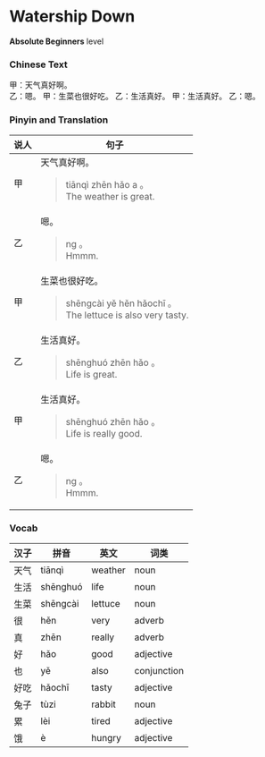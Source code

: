 # Watership Down
**Absolute Beginners** level
### Chinese Text
甲：天气真好啊。<br />乙：嗯。
甲：生菜也很好吃。
乙：生活真好。
甲：生活真好。
乙：嗯。

### Pinyin and Translation
|说人|句子|
|----|----|
|甲|天气真好啊。<blockquote>tiānqì zhēn hǎo a 。<br />The weather is great.</blockquote>|
|乙|嗯。<blockquote>ng 。<br />Hmmm.</blockquote>|
|甲|生菜也很好吃。<blockquote>shēngcài yě hěn hǎochī 。<br />The lettuce is also very tasty.</blockquote>|
|乙|生活真好。<blockquote>shēnghuó zhēn hǎo 。<br />Life is great.</blockquote>|
|甲|生活真好。<blockquote>shēnghuó zhēn hǎo 。<br />Life is really good.</blockquote>|
|乙|嗯。<blockquote>ng 。<br />Hmmm.</blockquote>|
### Vocab
|汉子|拼音|英文|词类|
|----|----|----|----|
|天气|tiānqì|weather|noun|
|生活|shēnghuó|life|noun|
|生菜|shēngcài|lettuce|noun|
|很|hěn|very|adverb|
|真|zhēn|really|adverb|
|好|hǎo|good|adjective|
|也|yě|also|conjunction|
|好吃|hǎochī|tasty|adjective|
|兔子|tùzi|rabbit|noun|
|累|lèi|tired|adjective|
|饿|è|hungry|adjective|